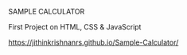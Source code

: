 SAMPLE CALCULATOR

First Project on HTML, CSS & JavaScript

https://jithinkrishnanrs.github.io/Sample-Calculator/
